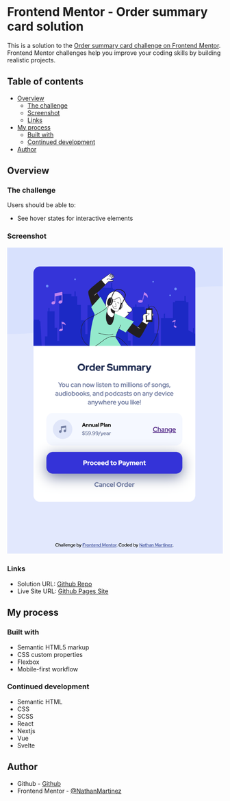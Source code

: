 # Frontend Mentor - Order summary card solution

This is a solution to the [Order summary card challenge on Frontend Mentor](https://www.frontendmentor.io/challenges/order-summary-component-QlPmajDUj). Frontend Mentor challenges help you improve your coding skills by building realistic projects.

## Table of contents

- [Overview](#overview)
  - [The challenge](#the-challenge)
  - [Screenshot](#screenshot)
  - [Links](#links)
- [My process](#my-process)
  - [Built with](#built-with)
  - [Continued development](#continued-development)
- [Author](#author)

## Overview

### The challenge

Users should be able to:

- See hover states for interactive elements

### Screenshot

![](./images/Screen%20Shot%202023-02-07%20at%2011.40.17%20AM.png)

### Links

- Solution URL: [Github Repo](https://github.com/NathanMartinez/fm-order-summary-component)
- Live Site URL: [Github Pages Site](https://nathanmartinez.github.io/fm-order-summary-component/)

## My process

### Built with

- Semantic HTML5 markup
- CSS custom properties
- Flexbox
- Mobile-first workflow

### Continued development

- Semantic HTML
- CSS
- SCSS
- React
- Nextjs
- Vue
- Svelte

## Author

- Github - [Github](https://github.com/NathanMartinez/)
- Frontend Mentor - [@NathanMartinez](https://www.frontendmentor.io/profile/NathanMartinez)
